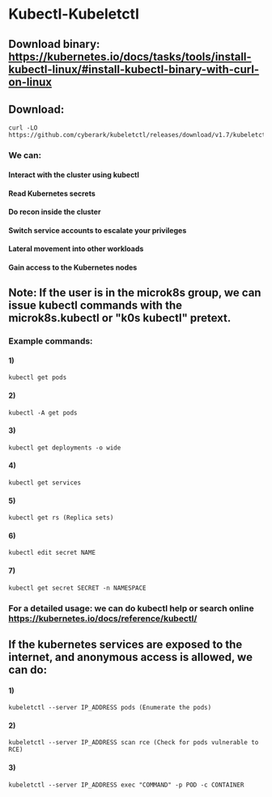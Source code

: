 # Kubectl-Kubeletctl

## Download binary: https://kubernetes.io/docs/tasks/tools/install-kubectl-linux/#install-kubectl-binary-with-curl-on-linux

## Download: 

    curl -LO https://github.com/cyberark/kubeletctl/releases/download/v1.7/kubeletctl_linux_amd64

### We can:

#### Interact with the cluster using kubectl
#### Read Kubernetes secrets
#### Do recon inside the cluster
#### Switch service accounts to escalate your privileges
#### Lateral movement into other workloads
#### Gain access to the Kubernetes nodes

## Note: If the user is in the microk8s group, we can issue kubectl commands with the microk8s.kubectl or "k0s kubectl" pretext.

### Example commands:

#### 1) 

    kubectl get pods

#### 2) 

    kubectl -A get pods

#### 3) 

    kubectl get deployments -o wide

#### 4) 

    kubectl get services

#### 5) 

    kubectl get rs (Replica sets)

#### 6) 

    kubectl edit secret NAME

#### 7) 

    kubectl get secret SECRET -n NAMESPACE 

### For a detailed usage: we can do kubectl help or search online https://kubernetes.io/docs/reference/kubectl/

## If the kubernetes services are exposed to the internet, and anonymous access is allowed, we can do:

#### 1) 

    kubeletctl --server IP_ADDRESS pods (Enumerate the pods)

#### 2) 

    kubeletctl --server IP_ADDRESS scan rce (Check for pods vulnerable to RCE)

#### 3) 

    kubeletctl --server IP_ADDRESS exec "COMMAND" -p POD -c CONTAINER
